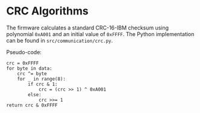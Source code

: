 # CRC Algorithms

The firmware calculates a standard CRC-16-IBM checksum using polynomial
`0xA001` and an initial value of `0xFFFF`.  The Python implementation can be
found in `src/communication/crc.py`.

Pseudo-code:

```
crc = 0xFFFF
for byte in data:
    crc ^= byte
    for _ in range(8):
        if crc & 1:
            crc = (crc >> 1) ^ 0xA001
        else:
            crc >>= 1
return crc & 0xFFFF
```

